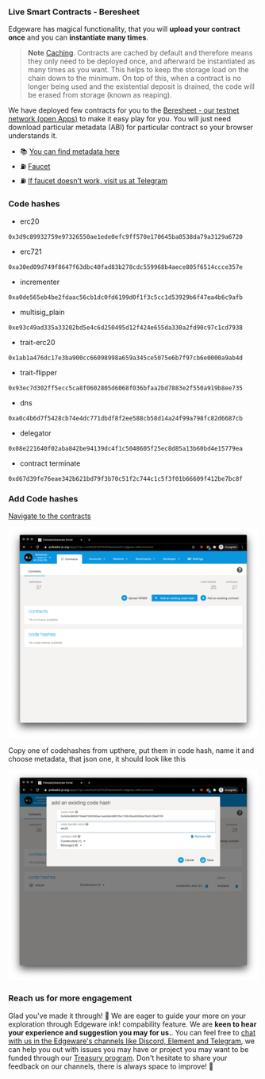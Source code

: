 
### Live Smart Contracts - Beresheet

Edgeware has magical functionality, that you will **upload your contract once** and you can **instantiate many times**. 

> **Note** [Caching](https://wiki.polkadot.network/docs/en/build-build-with-polkadot#so-you-want-to-build-a-smart-contract). Contracts are cached by default and therefore means they only need to be deployed once, and afterward be instantiated as many times as you want. This helps to keep the storage load on the chain down to the minimum. On top of this, when a contract is no longer being used and the existential deposit is drained, the code will be erased from storage (known as reaping).

We have deployed few contracts for you to the [Beresheet - our testnet network (open Apps)](https://polkadot.js.org/apps/?rpc=wss%3A%2F%2Fberesheet1.edgewa.re#/contracts) to make it easy play for you. You will just need download particular metadata (ABI) for particular contract so your browser understands it. 

* 📚 [You can find metadata here]((3/introduction.md))
* ⛽️ [Faucet](https://beresheet-faucet.vercel.app/)
* ⛽️ [If faucet doesn't work, visit us at Telegram](https://t.me/edg_developers)

### Code hashes 
* erc20 
```
0x3d9c89932759e97326550ae1ede0efc9ff570e170645ba0538da79a3129a6720
```
* erc721 
```
0xa30ed09d749f8647f63dbc40fad83b278cdc559968b4aece805f6514ccce357e
```
* incrementer 
```
0xa0de565eb4be2fdaac56cb1dc0fd6199d0f1f3c5cc1d53929b6f47ea4b6c9afb
```
* multisig_plain 
```
0xe93c49ad335a33202bd5e4c6d250495d12f424e655da330a2fd90c97c1cd7938
```
* trait-erc20 
```
0x1ab1a476dc17e3ba900cc66098998a659a345ce5075e6b7f97cb6e0000a9ab4d
```
* trait-flipper 
```
0x93ec7d302ff5ecc5ca8f0602805d6068f036bfaa2bd7883e2f550a919b8ee735
```
* dns 
```
0xa0c4b6d7f5428cb74e4dc771dbdf8f2ee588cb58d14a24f99a798fc82d6687cb
```
* delegator 
```
0x08e221640f02aba842be94139dc4f1c5048605f25ec8d85a13b60bd4e15779ea
```
* contract terminate 
```
0xd67d39fe76eae342b621bd79f3b70c51f2c744c1c5f3f01b66609f412be7bc8f
```

### Add Code hashes

[Navigate to the contracts](https://polkadot.js.org/apps/?rpc=wss%3A%2F%2Fberesheet1.edgewa.re#/contracts)

![Add-Codehash](./assets/live-add-codehash.png)

Copy one of codehashes from upthere, put them in code hash, name it and choose metadata, that json one, it should look like this 

![Save-Codehash](./assets/live-save-codehash.png)

### Reach us for more engagement

Glad you've made it through! 🥰 We are eager to guide your more on your exploration through Edgeware ink! compability feature. We are **keen to hear your experience and suggestion you may for us.**. You can feel free to [chat with us in the Edgeware's channels like Discord, Element and Telegram](https://linktr.ee/edg_developers), we can help you out with issues you may have or project you may want to be funded through our [Treasury program](https://docs.edgewa.re/edgeware-runtime/treasury). Don't hesitate to share your feedback on our channels, there is always space to improve! 🙌
